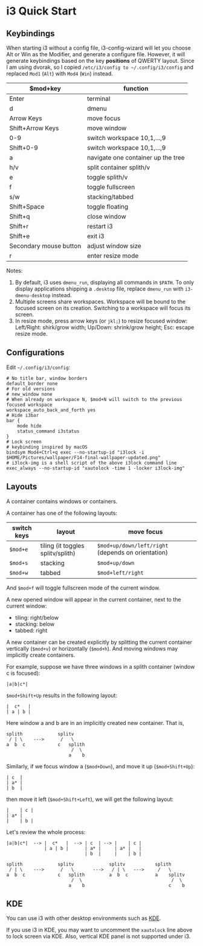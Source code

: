 # i3 Quick Start

## Keybindings

When starting i3 without a config file, i3-config-wizard will let you choose Alt or Win as the Modifier, and generate a configure file.
However, it will generate keybindings based on the key **positions** of QWERTY layout.
Since I am using dvorak, so I copied `/etc/i3/config to ~/.config/i3/config` and replaced `Mod1` (`Alt`) with `Mod4` (`Win`) instead.

| \$mod+key              | function                           |
| ---------------------- | ---------------------------------- |
| Enter                  | terminal                           |
| d                      | dmenu                              |
| Arrow Keys             | move focus                         |
| Shift+Arrow Keys       | move window                        |
| 0-9                    | switch workspace 10,1,...,9        |
| Shift+0-9              | switch workspace 10,1,...,9        |
| a                      | navigate one container up the tree |
| h/v                    | split container splith/v           |
| e                      | toggle splith/v                    |
| f                      | toggle fullscreen                  |
| s/w                    | stacking/tabbed                    |
| Shift+Space            | toggle floating                    |
| Shift+q                | close window                       |
| Shift+r                | restart i3                         |
| Shift+e                | exit i3                            |
| Secondary mouse button | adjust window size                 |
| r                      | enter resize mode                  |

Notes:

1. By default, i3 uses `dmenu_run`, displaying all commands in `$PATH`. To only display applications shipping a `.desktop` file, replace `dmenu_run` with `i3-dmenu-desktop` instead.
2. Multiple screens share workspaces. Workspace will be bound to the focused screen on its creation. Switching to a workspace will focus its screen.
3. In resize mode, press arrow keys (or `jkl;`) to resize focused window: Left/Right: shirk/grow width; Up/Down: shrink/grow height; Esc: escape resize mode.

## Configurations

Edit `~/.config/i3/config`:

```
# No title bar, window borders
default_border none
# For old versions
# new_window none
# When already on workspace N, $mod+N will switch to the previous focused workspace
workspace_auto_back_and_forth yes
# Hide i3bar
bar {
    mode hide
    status_command i3status
}
# Lock screen
# keybinding inspired by macOS
bindsym Mod4+Ctrl+q exec --no-startup-id "i3lock -i $HOME/Pictures/wallpaper/F14-final-wallpaper-updated.png"
# i3lock-img is a shell script of the above i3lock command line
exec_always --no-startup-id "xautolock -time 1 -locker i3lock-img"
```

## Layouts

A container contains windows or containers.

A container has one of the following layouts:

| switch keys | layout                            | move focus                                         |
| ----------- | --------------------------------- | -------------------------------------------------- |
| `$mod+e`    | tiling (it toggles splitv/splith) | `$mod+up/down/left/right` (depends on orientation) |
| `$mod+s`    | stacking                          | `$mod+up/down`                                     |
| `$mod+w`    | tabbed                            | `$mod+left/right`                                  |

And `$mod+f` will toggle fullscreen mode of the current window.

A new opened window will appear in the current container, next to the current window:

- tiling: right/below
- stacking: below
- tabbed: right

A new container can be created explicitly by splitting the current container vertically (`$mod+v`) or horizontally (`$mod+h`).
And moving windows may implicitly create containers.

For example, suppose we have three windows in a splith container (window c is focused):

```
|a|b|c*|
```

`$mod+Shift+Up` results in the following layout:

```
|  c*   |
| a | b |
```

Here window a and b are in an implicitly created new container.
That is,

```
splith             splitv
 / | \    --->      /   \
a  b  c            c   splith
                        /  \
                       a    b
```

Similarly, if we focus window a (`$mod+Down`), and move it up (`$mod+Shift+Up`):

```
| c  |
| a* |
| b  |
```

then move it left (`$mod+Shift+Left`), we will get the following layout:

```
|    | c |
| a* |
|    | b |
```

Let's review the whole process:

```
|a|b|c*|  --> |  c*   |  --> | c  | --> |    | c |
              | a | b |      | a* |     | a* |   |
                             | b  |     |    | b |

splith             splitv             splitv           splith
 / | \    --->      /   \       --->   / | \   --->     /   \
a  b  c            c   splith         a  b  c          a    splitv
                        /  \                                 /  \
                       a    b                               c    b
```

## KDE

You can use i3 with other desktop environments such as [KDE].

[kde]: https://userbase.kde.org/Tutorials/Using_Other_Window_Managers_with_Plasma

If you use i3 in KDE, you may want to uncomment the `xautolock` line above to lock screen via KDE.
Also, vertical KDE panel is not supported under i3.
